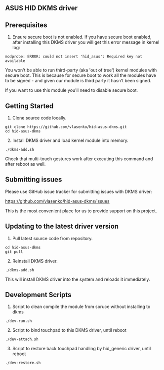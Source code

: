 ## ASUS HID DKMS driver

## Prerequisites

1. Ensure secure boot is not enabled. If you have secure boot enabled, 
after installing this DKMS driver you will get this error message in kernel log:

  ```
  modprobe: ERROR: could not insert 'hid_asus': Required key not available
  ```

You won't be able to run third-party (aka 'out of tree') kernel modules with 
secure boot. This is because for secure boot to work all the modules 
have to be signed - and given our module is third party it hasn't been signed.

If you want to use this module you'll need to disable secure boot.

## Getting Started

1. Clone source code locally.

  ```
  git clone https://github.com/vlasenko/hid-asus-dkms.git
  cd hid-asus-dkms
  ```

2. Install DKMS driver and load kernel module into memory.

  ```
  ./dkms-add.sh
  ```

Check that multi-touch gestures work after executing this command
and after reboot as well.

## Submitting issues

Please use GitHub issue tracker for submitting issues with DKMS driver:

https://github.com/vlasenko/hid-asus-dkms/issues

This is the most convenient place for us to provide support on this project.

## Updating to the latest driver version

1. Pull latest source code from repository.
  ```
  cd hid-asus-dkms
  git pull
  ```

2. Reinstall DKMS driver.

  ```
  ./dkms-add.sh
  ```

This will install DKMS driver into the system and reloads it immediately.

## Development Scripts

1. Script to clean compile the module from soruce without installing to dkms
  ```
  ./dev-run.sh
  ```
2. Script to bind touchpad to this DKMS driver, until reboot
  ```
  ./dev-attach.sh
  ```
3. Script to restore back touchpad handling by hid_generic driver, until reboot
  ```
  ./dev-restore.sh
  ```
